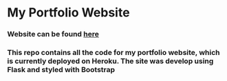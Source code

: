 # My Portfolio Website

### Website can be found [here](link)

### This repo contains all the code for my portfolio website, which is currently deployed on Heroku. The site was develop using Flask and styled with Bootstrap
